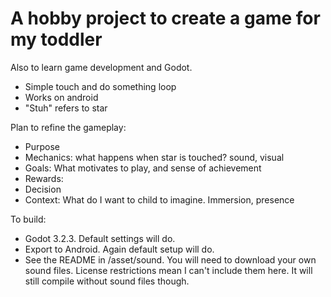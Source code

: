 # A hobby project to create a game for my toddler

Also to learn game development and Godot.

* Simple touch and do something loop
* Works on android
* "Stuh" refers to star

Plan to refine the gameplay:

* Purpose
* Mechanics: what happens when star is touched? sound, visual
* Goals: What motivates to play, and sense of achievement
* Rewards:
* Decision
* Context: What do I want to child to imagine. Immersion, presence

To build:

* Godot 3.2.3. Default settings will do.
* Export to Android. Again default setup will do.
* See the README in /asset/sound. You will need to download your own sound files. License restrictions mean I can't include them here. It will still compile without sound files though.

